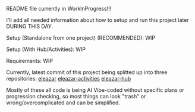 README file currently in WorkInProgress!!! 

I'll add all needed information about how to setup and run this project later DURING THIS DAY.

Setup (Standalone from one project) (RECOMMENDED):
WIP

Setup (With Hub/Activities):
WIP

Requirements:
WIP

Currently, latest commit of this project being splitted up into three repositories:
[eleazar](https://github.com/Ve-Jo/eleazar)
[eleazar-activities](https://github.com/Ve-Jo/eleazar-activities)
[eleazar-hub](https://github.com/Ve-Jo/eleazar-hub)

Mostly of these all code is being AI Vibe-coded without specific plans or progression checking, so most things can look "trash" or wrong/overcomplicated and can be simplified.
